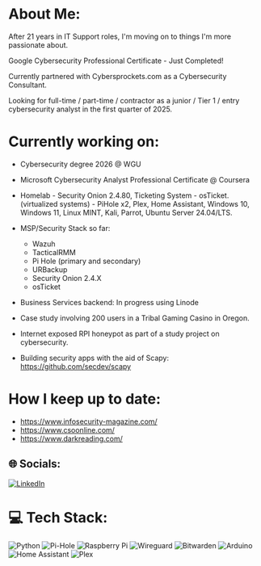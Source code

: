 # About Me:
After 21 years in IT Support roles, I'm moving on to things I'm more passionate about. 

Google Cybersecurity Professional Certificate - Just Completed!

Currently partnered with Cybersprockets.com as a Cybersecurity Consultant.

Looking for full-time / part-time / contractor as a junior / Tier 1 / entry cybersecurity analyst in the first quarter of 2025.

# Currently working on:
- Cybersecurity degree 2026 @ WGU
- Microsoft Cybersecurity Analyst Professional Certificate @ Coursera
- Homelab - Security Onion 2.4.80, Ticketing System - osTicket. (virtualized systems) - PiHole x2, Plex, Home Assistant, Windows 10, Windows 11, Linux MINT, Kali, Parrot, Ubuntu Server 24.04/LTS.
- MSP/Security Stack so far:
    - Wazuh
    - TacticalRMM
    - Pi Hole (primary and secondary)
    - URBackup
    - Security Onion 2.4.X
    - osTicket
    

- Business Services backend: In progress using Linode
- Case study involving 200 users in a Tribal Gaming Casino in Oregon.
- Internet exposed RPI honeypot as part of a study project on cybersecurity.
- Building security apps with the aid of Scapy: https://github.com/secdev/scapy

# How I keep up to date:
- https://www.infosecurity-magazine.com/
- https://www.csoonline.com/
- https://www.darkreading.com/



## 🌐 Socials:
[![LinkedIn](https://img.shields.io/badge/LinkedIn-%230077B5.svg?logo=linkedin&logoColor=white)](https://linkedin.com/in/joshuastanden) 

# 💻 Tech Stack:
![Python](https://img.shields.io/badge/python-3670A0?style=for-the-badge&logo=python&logoColor=ffdd54) ![Pi-Hole](https://img.shields.io/badge/pihole-%2396060C.svg?style=for-the-badge&logo=pi-hole&logoColor=white) ![Raspberry Pi](https://img.shields.io/badge/-RaspberryPi-C51A4A?style=for-the-badge&logo=Raspberry-Pi) ![Wireguard](https://img.shields.io/badge/wireguard-%2388171A.svg?style=for-the-badge&logo=wireguard&logoColor=white) ![Bitwarden](https://img.shields.io/badge/bitwarden-%23175DDC.svg?style=for-the-badge&logo=bitwarden&logoColor=white) ![Arduino](https://img.shields.io/badge/-Arduino-00979D?style=for-the-badge&logo=Arduino&logoColor=white) ![Home Assistant](https://img.shields.io/badge/home%20assistant-%2341BDF5.svg?style=for-the-badge&logo=home-assistant&logoColor=white) ![Plex](https://img.shields.io/badge/plex-%23E5A00D.svg?style=for-the-badge&logo=plex&logoColor=white)
